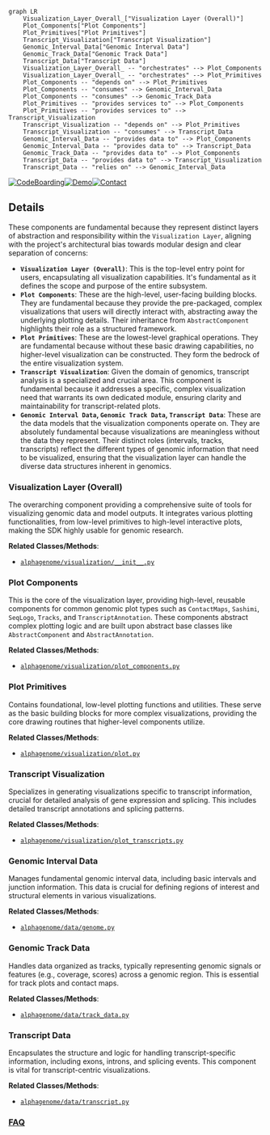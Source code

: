 ```mermaid
graph LR
    Visualization_Layer_Overall_["Visualization Layer (Overall)"]
    Plot_Components["Plot Components"]
    Plot_Primitives["Plot Primitives"]
    Transcript_Visualization["Transcript Visualization"]
    Genomic_Interval_Data["Genomic Interval Data"]
    Genomic_Track_Data["Genomic Track Data"]
    Transcript_Data["Transcript Data"]
    Visualization_Layer_Overall_ -- "orchestrates" --> Plot_Components
    Visualization_Layer_Overall_ -- "orchestrates" --> Plot_Primitives
    Plot_Components -- "depends on" --> Plot_Primitives
    Plot_Components -- "consumes" --> Genomic_Interval_Data
    Plot_Components -- "consumes" --> Genomic_Track_Data
    Plot_Primitives -- "provides services to" --> Plot_Components
    Plot_Primitives -- "provides services to" --> Transcript_Visualization
    Transcript_Visualization -- "depends on" --> Plot_Primitives
    Transcript_Visualization -- "consumes" --> Transcript_Data
    Genomic_Interval_Data -- "provides data to" --> Plot_Components
    Genomic_Interval_Data -- "provides data to" --> Transcript_Data
    Genomic_Track_Data -- "provides data to" --> Plot_Components
    Transcript_Data -- "provides data to" --> Transcript_Visualization
    Transcript_Data -- "relies on" --> Genomic_Interval_Data
```

[![CodeBoarding](https://img.shields.io/badge/Generated%20by-CodeBoarding-9cf?style=flat-square)](https://github.com/CodeBoarding/GeneratedOnBoardings)[![Demo](https://img.shields.io/badge/Try%20our-Demo-blue?style=flat-square)](https://www.codeboarding.org/demo)[![Contact](https://img.shields.io/badge/Contact%20us%20-%20contact@codeboarding.org-lightgrey?style=flat-square)](mailto:contact@codeboarding.org)

## Details

These components are fundamental because they represent distinct layers of abstraction and responsibility within the `Visualization Layer`, aligning with the project's architectural bias towards modular design and clear separation of concerns:

*   **`Visualization Layer (Overall)`**: This is the top-level entry point for users, encapsulating all visualization capabilities. It's fundamental as it defines the scope and purpose of the entire subsystem.
*   **`Plot Components`**: These are the high-level, user-facing building blocks. They are fundamental because they provide the pre-packaged, complex visualizations that users will directly interact with, abstracting away the underlying plotting details. Their inheritance from `AbstractComponent` highlights their role as a structured framework.
*   **`Plot Primitives`**: These are the lowest-level graphical operations. They are fundamental because without these basic drawing capabilities, no higher-level visualization can be constructed. They form the bedrock of the entire visualization system.
*   **`Transcript Visualization`**: Given the domain of genomics, transcript analysis is a specialized and crucial area. This component is fundamental because it addresses a specific, complex visualization need that warrants its own dedicated module, ensuring clarity and maintainability for transcript-related plots.
*   **`Genomic Interval Data`, `Genomic Track Data`, `Transcript Data`**: These are the data models that the visualization components operate on. They are absolutely fundamental because visualizations are meaningless without the data they represent. Their distinct roles (intervals, tracks, transcripts) reflect the different types of genomic information that need to be visualized, ensuring that the visualization layer can handle the diverse data structures inherent in genomics.

### Visualization Layer (Overall)
The overarching component providing a comprehensive suite of tools for visualizing genomic data and model outputs. It integrates various plotting functionalities, from low-level primitives to high-level interactive plots, making the SDK highly usable for genomic research.


**Related Classes/Methods**:

- <a href="https://github.com/google-deepmind/alphagenome/blob/main/src/alphagenome/visualization/__init__.py" target="_blank" rel="noopener noreferrer">`alphagenome/visualization/__init__.py`</a>


### Plot Components
This is the core of the visualization layer, providing high-level, reusable components for common genomic plot types such as `ContactMaps`, `Sashimi`, `SeqLogo`, `Tracks`, and `TranscriptAnnotation`. These components abstract complex plotting logic and are built upon abstract base classes like `AbstractComponent` and `AbstractAnnotation`.


**Related Classes/Methods**:

- <a href="https://github.com/google-deepmind/alphagenome/blob/main/src/alphagenome/visualization/plot_components.py" target="_blank" rel="noopener noreferrer">`alphagenome/visualization/plot_components.py`</a>


### Plot Primitives
Contains foundational, low-level plotting functions and utilities. These serve as the basic building blocks for more complex visualizations, providing the core drawing routines that higher-level components utilize.


**Related Classes/Methods**:

- <a href="https://github.com/google-deepmind/alphagenome/blob/main/src/alphagenome/visualization/plot.py" target="_blank" rel="noopener noreferrer">`alphagenome/visualization/plot.py`</a>


### Transcript Visualization
Specializes in generating visualizations specific to transcript information, crucial for detailed analysis of gene expression and splicing. This includes detailed transcript annotations and splicing patterns.


**Related Classes/Methods**:

- <a href="https://github.com/google-deepmind/alphagenome/blob/main/src/alphagenome/visualization/plot_transcripts.py" target="_blank" rel="noopener noreferrer">`alphagenome/visualization/plot_transcripts.py`</a>


### Genomic Interval Data
Manages fundamental genomic interval data, including basic intervals and junction information. This data is crucial for defining regions of interest and structural elements in various visualizations.


**Related Classes/Methods**:

- <a href="https://github.com/google-deepmind/alphagenome/blob/main/src/alphagenome/data/genome.py" target="_blank" rel="noopener noreferrer">`alphagenome/data/genome.py`</a>


### Genomic Track Data
Handles data organized as tracks, typically representing genomic signals or features (e.g., coverage, scores) across a genomic region. This is essential for track plots and contact maps.


**Related Classes/Methods**:

- <a href="https://github.com/google-deepmind/alphagenome/blob/main/src/alphagenome/data/track_data.py" target="_blank" rel="noopener noreferrer">`alphagenome/data/track_data.py`</a>


### Transcript Data
Encapsulates the structure and logic for handling transcript-specific information, including exons, introns, and splicing events. This component is vital for transcript-centric visualizations.


**Related Classes/Methods**:

- <a href="https://github.com/google-deepmind/alphagenome/blob/main/src/alphagenome/data/transcript.py" target="_blank" rel="noopener noreferrer">`alphagenome/data/transcript.py`</a>




### [FAQ](https://github.com/CodeBoarding/GeneratedOnBoardings/tree/main?tab=readme-ov-file#faq)